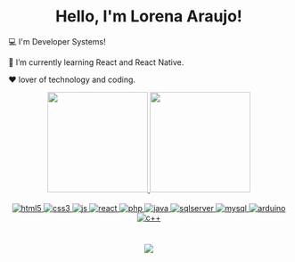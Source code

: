 <h1 align="center">
  Hello, I'm Lorena Araujo!
</h1>

   :computer: I'm Developer Systems!
  
🌱 I’m currently learning React and React Native.

  :heart: lover of technology and coding.

<div align="center">
  <a href="https://github.com/lorenaaraujooo">
  <img height="180em" src="https://github-readme-stats.vercel.app/api?username=lorenaaraujoo&show_icons=true&theme=dracula&include_all_commits=true&count_private=true"/>
  <img height="180em" src="https://github-readme-stats.vercel.app/api/top-langs/?username=lorenaaraujoo&layout=compact&langs_count=7&theme=dracula"/>
</div>

<div align="center" style="display: inline_block"><br>
  <img alt="html5" src="https://img.shields.io/badge/HTML5-E34F26?style=for-the-badge&logo=html5&logoColor=white">
  <img alt="css3" src="https://img.shields.io/badge/CSS3-1572B6?style=for-the-badge&logo=css3&logoColor=white">
  <img alt="js" src="https://img.shields.io/badge/JavaScript-F7DF1E?style=for-the-badge&logo=javascript&logoColor=black">
  <img alt="react" src="https://img.shields.io/badge/React-20232A?style=for-the-badge&logo=react&logoColor=61DAFB">
  <img alt="php" src="https://img.shields.io/badge/PHP-777BB4?style=for-the-badge&logo=php&logoColor=white">
  <img alt="java" src="https://img.shields.io/badge/Java-ED8B00?style=for-the-badge&logo=java&logoColor=white">
  <img alt="sqlserver" src="https://img.shields.io/badge/SQL_Server-CC2927?style=for-the-badge&logo=microsoft-sql-server&logoColor=white">
  <img alt="mysql" src="https://img.shields.io/badge/MySQL-00000F?style=for-the-badge&logo=mysql&logoColor=white">
  <img alt="arduino" src="https://img.shields.io/badge/Arduino-00979D?style=for-the-badge&logo=Arduino&logoColor=white">
  <img alt="c++" src="https://img.shields.io/badge/C%2B%2B-00599C?style=for-the-badge&logo=c%2B%2B&logoColor=white">
</div>

#
<div align="center">
  <a href="https://www.linkedin.com/in/lorena-araujo-708432206/" target="_blank"><img src="https://img.shields.io/badge/-LinkedIn-%230077B5?style=for-the-badge&logo=linkedin&logoColor=white" target="_blank"></a>
